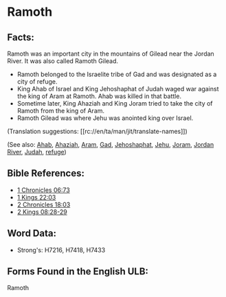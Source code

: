 # Ramoth

## Facts:

Ramoth was an important city in the mountains of Gilead near the Jordan River. It was also called Ramoth Gilead.

* Ramoth belonged to the Israelite tribe of Gad and was designated as a city of refuge.
* King Ahab of Israel and King Jehoshaphat of Judah waged war against the king of Aram at Ramoth. Ahab was killed in that battle.
* Sometime later, King Ahaziah and King Joram tried to take the city of Ramoth from the king of Aram.
* Ramoth Gilead was where Jehu was anointed king over Israel.

(Translation suggestions: [[rc://en/ta/man/jit/translate-names]])

(See also: [Ahab](../names/ahab.md), [Ahaziah](../names/ahaziah.md), [Aram](../names/aram.md), [Gad](../names/gad.md), [Jehoshaphat](../names/jehoshaphat.md), [Jehu](../names/jehu.md), [Joram](../names/joram.md), [Jordan River](../names/jordanriver.md), [Judah](../names/kingdomofjudah.md), [refuge](../other/refuge.md))

## Bible References:

* [1 Chronicles 06:73](rc://en/tn/help/1ch/06/73)
* [1 Kings 22:03](rc://en/tn/help/1ki/22/03)
* [2 Chronicles 18:03](rc://en/tn/help/2ch/18/03)
* [2 Kings 08:28-29](rc://en/tn/help/2ki/08/28)

## Word Data:

* Strong's: H7216, H7418, H7433

## Forms Found in the English ULB:

Ramoth
